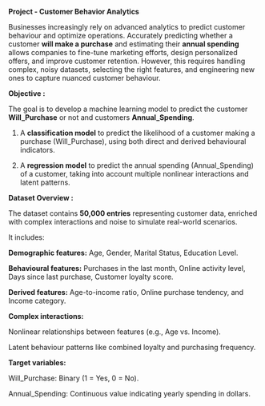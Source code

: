 **Project - Customer Behavior Analytics**

Businesses increasingly rely on advanced analytics to predict customer behaviour and optimize operations. Accurately predicting whether a customer **will make a purchase** and estimating their **annual spending** allows companies to fine-tune marketing efforts, design personalized offers, and improve customer retention. However, this requires handling complex, noisy datasets, selecting the right features, and engineering new ones to capture nuanced customer behaviour.

**Objective :**

The goal is to develop a machine learning model to predict the customer **Will_Purchase** or not and customers **Annual_Spending**.

1.	A **classification model** to predict the likelihood of a customer making a purchase (Will_Purchase), using both direct and derived behavioural indicators.

2.	A **regression model** to predict the annual spending (Annual_Spending) of a customer, taking into account multiple nonlinear interactions and latent patterns.

**Dataset Overview :**

The dataset contains **50,000 entries** representing customer data, enriched with complex interactions and noise to simulate real-world scenarios.

It includes:

**Demographic features:** Age, Gender, Marital Status, Education Level.

**Behavioural features:** Purchases in the last month, Online activity level, Days since last purchase, Customer loyalty score.

**Derived features:** Age-to-income ratio, Online purchase tendency, and Income category.

**Complex interactions:**

Nonlinear relationships between features (e.g., Age vs. Income).

Latent behaviour patterns like combined loyalty and purchasing frequency.

**Target variables:**

 Will_Purchase: Binary (1 = Yes, 0 = No).

 Annual_Spending: Continuous value indicating yearly spending in dollars.
